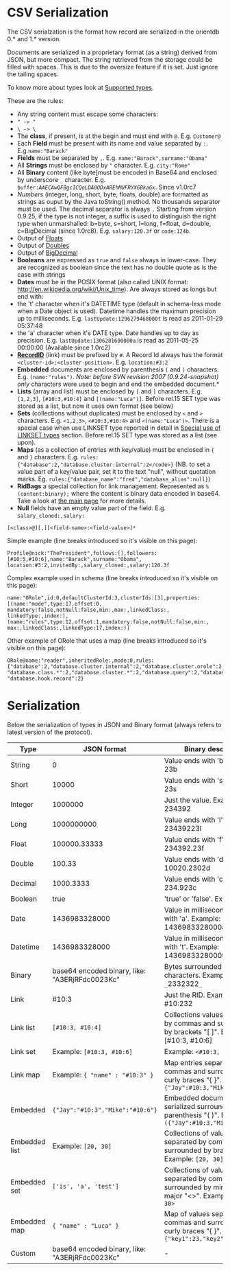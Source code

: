# CSV Serialization

The CSV serialzation is the format how record are serialized in the orientdb 0.*  and 1.* version.

Documents are serialized in a proprietary format (as a string) derived from JSON, but more compact. The string retrieved from the storage could be filled with spaces. This is due to the oversize feature if it is set. Just ignore the tailing spaces.

To know more about types look at [Supported types](Types.md).

These are the rules:
- Any string content must escape some characters:
- <code>" -&gt; \"</code>
- <code>\ -&gt; \\</code>
- The **class**, if present, is at the begin and must end with <code>@</code>. E.g. <code>Customer@</code>
- Each **Field** must be present with its name and value separated by <code>:</code>. E.g.<code>name:"Barack"</code>
- **Fields** must be separated by <code>,</code>. E.g. <code>name:"Barack",surname:"Obama"</code>
- All **Strings** must be enclosed by <code>"</code> character. E.g. <code>city:"Rome"</code>
- All **Binary** content (like byte[must be encoded in Base64 and enclosed by underscore <code>_</code> character. E.g. <code>buffer:_AAECAwQFBgcICQoLDA0ODxAREhMUFRYXGBkaGx_</code>. Since v1.0rc7
- *Numbers* (integer, long, short, byte, floats, double) are formatted as strings as ouput by the Java toString() method. No thousands separator must be used. The decimal separator is always <code>.</code> Starting from version 0.9.25, if the type is not integer, a suffix is used to distinguish the right type when unmarshalled: b=byte, s=short, l=long, f=float, d=double, c=BigDecimal (since 1.0rc8). E.g. <code>salary:120.3f</code> or <code>code:124b</code>.
- Output of [Floats](http://docs.oracle.com/javase/6/docs/api/java/lang/Float.html#toString%28float%29)
- Output of [Doubles](http://docs.oracle.com/javase/6/docs/api/java/lang/Double.html#toString%28double%29)
- Output of [BigDecimal](http://docs.oracle.com/javase/6/docs/api/java/math/BigDecimal.html#toPlainString%28%29)
- **Booleans** are expressed as <code>true</code> and <code>false</code> always in lower-case. They are recognized as boolean since the text has no double quote as is the case with strings
- **Dates** must be in the POSIX format (also called UNIX format: http://en.wikipedia.org/wiki/Unix_time). Are always stored as longs but end with:
- the 't' character when it's DATETIME type (default in schema-less mode when a Date object is used). Datetime handles the maximum precision up to milliseconds. E.g. <code>lastUpdate:1296279468000t</code> is read as 2011-01-29 05:37:48
- the 'a' character when it's DATE type. Date handles up to day as precision. E.g. <code>lastUpdate:1306281600000a</code> is read as 2011-05-25 00:00:00 (Available since 1.0rc2)
- **[RecordID](Concepts.md#wiki-RecordID)** (link) must be prefixed by <code>#</code>. A Record Id always has the format <code>&lt;cluster-id&gt;:&lt;cluster-position&gt;</code>. E.g. <code>location:#3:2</code>
- **Embedded** documents are enclosed by parenthesis <code>(</code> and <code>)</code> characters. E.g. <code>(name:"rules")</code>. *Note: before SVN revision 2007 (0.9.24-snapshot) only <code>*</code> characters were used to begin and end the embedded document.*
- **Lists** (array and list) must be enclosed by `[` and `]` characters. E.g. `[1,2,3]`, `[#10:3,#10:4]` and `[(name:"Luca")]`. Before rel.15 SET type was stored as a list, but now it uses own format (see below)
- **Sets** (collections without duplicates) must be enclosed by `<` and `>` characters. E.g. `<1,2,3>`, `<#10:3,#10:4>` and `<(name:"Luca")>`. There is a special case when use LINKSET type reported in detail in [Special use of LINKSET types](#Special_use_of_LINKSET_types) section. Before rel.15 SET type was stored as a list (see upon).
- **Maps** (as a collection of entries with key/value) must be enclosed in `{` and `}` characters. E.g. `rules:{"database":2,"database.cluster.internal":2</code>}` (NB. to set a value part of a key/value pair, set it to the text "null", without quotation marks. Eg. `rules:{"database_name":"fred","database_alias":null}`)
- **RidBags** a special collection for link management. Represented as `%(content:binary);` where the content is binary data encoded in base64. Take a look at [the main page](RidBag.md) for more details.
- **Null** fields have an empty value part of the field. E.g. `salary_cloned:,salary:`

```
[<class>@][,][<field-name>:<field-value>]*
```

Simple example (line breaks introduced so it's visible on this page):
```
Profile@nick:"ThePresident",follows:[],followers:[#10:5,#10:6],name:"Barack",surname:"Obama",
location:#3:2,invitedBy:,salary_cloned:,salary:120.3f
```

Complex example used in schema (line breaks introduced so it's visible on this page):
```
name:"ORole",id:0,defaultClusterId:3,clusterIds:[3],properties:[(name:"mode",type:17,offset:0,
mandatory:false,notNull:false,min:,max:,linkedClass:,
linkedType:,index:),(name:"rules",type:12,offset:1,mandatory:false,notNull:false,min:,
max:,linkedClass:,linkedType:17,index:)]
```

Other example of ORole that uses a map (line breaks introduced so it's visible on this page):
```
ORole@name:"reader",inheritedRole:,mode:0,rules:{"database":2,"database.cluster.internal":2,"database.cluster.orole":2,"database.cluster.ouser":2,
"database.class.*":2,"database.cluster.*":2,"database.query":2,"database.command":2,
"database.hook.record":2}
```


# Serialization

Below the serialization of types in JSON and Binary format (always refers to latest version of the protocol).

|Type|JSON format|Binary descriptor |
|----|-----------|------------------|
|String|0|Value ends with 'b'. Example: 23b|
|Short|10000|Value ends with 's'. Example: 23s|
|Integer|1000000|Just the value. Example: 234392|
|Long|1000000000|Value ends with 'l'. Example: 23439223l|
|Float|100000.33333|Value ends with 'f'. Example: 234392.23f|
|Double|100.33|Value ends with 'd'. Example: 10020.2302d|
|Decimal|1000.3333|Value ends with 'c'. Example: 234.923c|
|Boolean|true|'true' or 'false'. Example: true|
|Date|1436983328000|Value in milliseconds ends with 'a'. Example: 1436983328000a|
|Datetime|1436983328000|Value in milliseconds ends with 't'. Example: 1436983328000t|
|Binary|base64 encoded binary, like: "A3ERjRFdc0023Kc"|Bytes surrounded with `_` characters. Example: `_`2332322`_`|
|Link|#10:3|Just the RID. Example: #10:232|
|Link list|<code>[#10:3, #10:4]</code>|Collections values separated by commas and surrounded by brackets "[ ]". Example: [#10:3, #10:6]|
|Link set|Example: <code>[#10:3, #10:6]</code>|Example: <code><#10:3, #10:4></code>|
|Link map|Example: <code>{ "name" : "#10:3" }</code>|Map entries separated by commas and surrounded by curly braces "{ }". Example: <code>{"Jay":#10:3,"Mike":#10:6}</code>|
|Embedded|<code>{"Jay":"#10:3","Mike":"#10:6"}</code>|Embedded document serialized surrounded by parenthesis "( )". Example: <code>({"Jay":#10:3,"Mike":#10:6})</code>|
|Embedded list|Example: <code>[20, 30]</code>|Collections of values separated by commas and surrounded by brackets "[ ]". Example: <code>[20, 30]</code>|
|Embedded set|<code>['is', 'a', 'test']</code>|Collections of values separated by commas and surrounded by minor and major "<>". Example: <code><20, 30></code>|
|Embedded map|<code>{ "name" : "Luca" }</code>|Map of values separated by commas and surrounded by curly braces "{ }". Example: <code>{"key1":23,"key2":2332}</code>|
|Custom|base64 encoded binary, like: "A3ERjRFdc0023Kc"|-|
